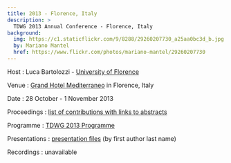 ```yaml
---
title: 2013 - Florence, Italy
description: >
  TDWG 2013 Annual Conference - Florence, Italy
background:
  img: https://c1.staticflickr.com/9/8288/29260207730_a25aa0bc3d_b.jpg
  by: Mariano Mantel
  href: https://www.flickr.com/photos/mariano-mantel/29260207730
---
```


Host
: Luca Bartolozzi - [University of Florence](https://www.unifi.it/)

Venue
: [Grand Hotel Mediterraneo](http://www.hotelmediterraneofirenze.com/) in Florence, Italy

Date
: 28 October - 1 November 2013

Proceedings
: [list of contributions with links to abstracts](https://mbgocs.mobot.org/index.php/tdwg/2013/schedConf/presentations)

Programme
: [TDWG 2013 Programme](https://static.tdwg.org/conferences/2013/tdwg_2013_programme.pdf)

Presentations
: [presentation files](./presentation-files/) (by first author last name)

Recordings
: unavailable
